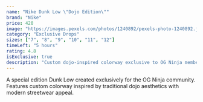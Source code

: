 ```yaml
---
name: "Nike Dunk Low \"Dojo Edition\""
brand: "Nike"
price: 420
image: "https://images.pexels.com/photos/1240892/pexels-photo-1240892.jpeg?auto=compress&cs=tinysrgb&w=400&h=300&fit=crop"
category: "Exclusive Drops"
sizes: ["7", "8", "9", "10", "11", "12"]
timeLeft: "5 hours"
rating: 4.8
isExclusive: true
description: "Custom dojo-inspired colorway exclusive to OG Ninja members."
---
```


A special edition Dunk Low created exclusively for the OG Ninja community. Features custom colorway inspired by traditional dojo aesthetics with modern streetwear appeal.